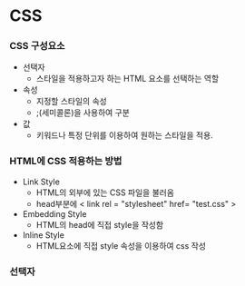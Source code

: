 # CSS

### CSS 구성요소

<ul>
<li font = bold> 선택자

- 스타일을 적용하고자 하는 HTML 요소를 선택하는 역할
<li font = bold> 속성

- 지정할 스타일의 속성
- ;(세미콜론)을 사용하여 구분
<li font = bold> 값
        
- 키워드나 특정 단위를 이용하여 원하는 스타일을 적용.
</ul>

### HTML에 CSS 적용하는 방법

<ul>
<li font = bold> Link Style

- HTML의 외부에 있는 CSS 파일을 불러옴
- head부분에 < link rel = "stylesheet" href= "test.css" >

<li font = bold> Embedding Style

- HTML의 head에 직접 style을 작성함

<li font = bold> Inline Style

- HTML요소에 직접 style 속성을 이용하여 css 작성
</ul>

### 선택자
